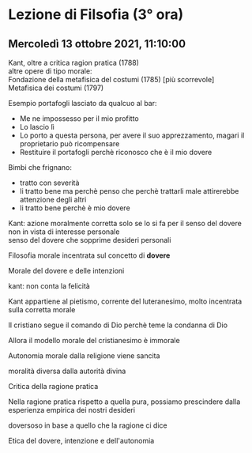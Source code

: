 # Lezione di Filsofia (3° ora) 
## Mercoledì 13 ottobre 2021, 11:10:00

Kant, oltre a critica ragion pratica (1788)  
altre opere di tipo morale:  
Fondazione della metafisica del costumi (1785) [più scorrevole]  
Metafisica dei costumi (1797)  
  

Esempio portafogli lasciato da qualcuo al bar:  

* Me ne impossesso per il mio profitto  
* Lo lascio lì  
* Lo porto a questa persona, per avere il suo apprezzamento, magari il proprietario può ricompensare  
* Restituire il portafogli perchè riconosco che è il mio dovere  
  

Bimbi che frignano:  

* tratto con severità  
* li tratto bene ma perchè penso che perchè trattarli male attirerebbe attenzione degli altri  
* li tratto bene perchè è mio dovere  
  

Kant: azione moralmente corretta solo se lo si fa per il senso del dovere  
non in vista di interesse personale  
senso del dovere che sopprime desideri personali  
  

Filosofia morale incentrata sul concetto di **dovere**  
  

Morale del dovere e delle intenzioni

kant: non conta la felicità

Kant appartiene al pietismo, corrente del luteranesimo, molto incentrata sulla corretta morale

Il cristiano segue il comando di Dio perchè teme la condanna di Dio

Allora il modello morale del cristianesimo è immorale 


Autonomia morale dalla religione viene sancita


moralità diversa dalla autorità divina




Critica della ragione pratica


Nella ragione pratica rispetto a quella pura, possiamo prescindere dalla esperienza empirica dei nostri desideri

doversoso in base a quello che la ragione ci dice


Etica del dovere, intenzione e dell'autonomia
<!--stackedit_data:
eyJoaXN0b3J5IjpbNDEwODAxMjksLTcwOTExNzg2NywtMzU4MT
Q5MTI3XX0=
-->